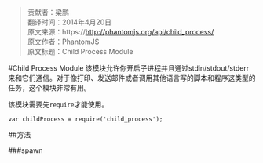 > 贡献者：梁鹏  
> 翻译时间：2014年4月20日  
> 原文来源：https://http://phantomjs.org/api/child_process/  
> 原文作者：PhantomJS  
> 原文标题：Child Process Module  

#Child Process Module
该模块允许你开启子进程并且通过stdin/stdout/stderr来和它们通信。对于像打印、发送邮件或者调用其他语言写的脚本和程序这类型的任务，这个模块非常有用。

该模块需要先`require`才能使用。

```
var childProcess = require('child_process');
```

##方法

###spawn
